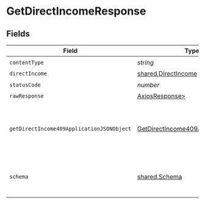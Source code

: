# GetDirectIncomeResponse


## Fields

| Field                                                                                             | Type                                                                                              | Required                                                                                          | Description                                                                                       |
| ------------------------------------------------------------------------------------------------- | ------------------------------------------------------------------------------------------------- | ------------------------------------------------------------------------------------------------- | ------------------------------------------------------------------------------------------------- |
| `contentType`                                                                                     | *string*                                                                                          | :heavy_check_mark:                                                                                | N/A                                                                                               |
| `directIncome`                                                                                    | [shared.DirectIncome](../../models/shared/directincome.md)                                        | :heavy_minus_sign:                                                                                | Success                                                                                           |
| `statusCode`                                                                                      | *number*                                                                                          | :heavy_check_mark:                                                                                | N/A                                                                                               |
| `rawResponse`                                                                                     | [AxiosResponse>](https://axios-http.com/docs/res_schema)                                          | :heavy_minus_sign:                                                                                | N/A                                                                                               |
| `getDirectIncome409ApplicationJSONObject`                                                         | [GetDirectIncome409ApplicationJSON](../../models/operations/getdirectincome409applicationjson.md) | :heavy_minus_sign:                                                                                | The data type's dataset has not been requested or is still syncing.                               |
| `schema`                                                                                          | [shared.Schema](../../models/shared/schema.md)                                                    | :heavy_minus_sign:                                                                                | Your API request was not properly authorized.                                                     |